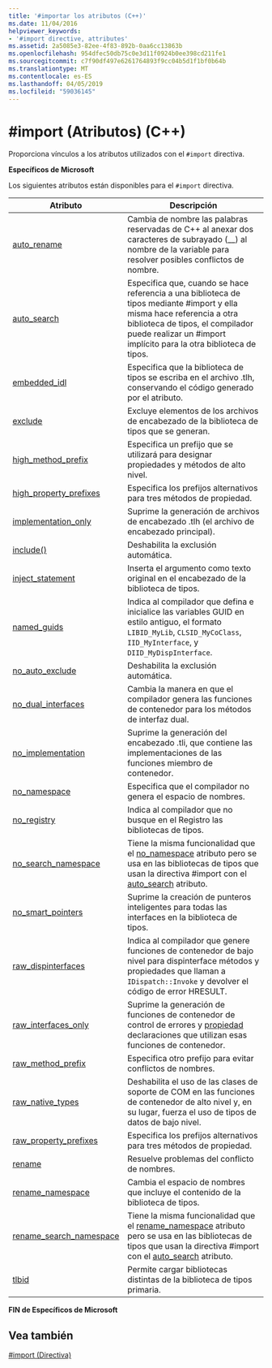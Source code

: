 ```yaml
---
title: '#importar los atributos (C++)'
ms.date: 11/04/2016
helpviewer_keywords:
- '#import directive, attributes'
ms.assetid: 2a5085e3-82ee-4f83-892b-0aa6cc13863b
ms.openlocfilehash: 954dfec50db75c0e3d11f0924b0ee398cd211fe1
ms.sourcegitcommit: c7f90df497e6261764893f9cc04b5d1f1bf0b64b
ms.translationtype: MT
ms.contentlocale: es-ES
ms.lasthandoff: 04/05/2019
ms.locfileid: "59036145"
---
```

# <a name="import-attributes-c"></a>#import (Atributos) (C++)
Proporciona vínculos a los atributos utilizados con el `#import` directiva.

**Específicos de Microsoft**

Los siguientes atributos están disponibles para el `#import` directiva.

|Atributo|Descripción|
|---------------|-----------------|
|[auto_rename](../preprocessor/auto-rename.md)|Cambia de nombre las palabras reservadas de C++ al anexar dos caracteres de subrayado (__) al nombre de la variable para resolver posibles conflictos de nombre.|
|[auto_search](../preprocessor/auto-search.md)|Especifica que, cuando se hace referencia a una biblioteca de tipos mediante #import y ella misma hace referencia a otra biblioteca de tipos, el compilador puede realizar un #import implícito para la otra biblioteca de tipos.|
|[embedded_idl](../preprocessor/embedded-idl.md)|Especifica que la biblioteca de tipos se escriba en el archivo .tlh, conservando el código generado por el atributo.|
|[exclude](../preprocessor/exclude-hash-import.md)|Excluye elementos de los archivos de encabezado de la biblioteca de tipos que se generan.|
|[high_method_prefix](../preprocessor/high-method-prefix.md)|Especifica un prefijo que se utilizará para designar propiedades y métodos de alto nivel.|
|[high_property_prefixes](../preprocessor/high-property-prefixes.md)|Especifica los prefijos alternativos para tres métodos de propiedad.|
|[implementation_only](../preprocessor/implementation-only.md)|Suprime la generación de archivos de encabezado .tlh (el archivo de encabezado principal).|
|[include()](../preprocessor/include-parens.md)|Deshabilita la exclusión automática.|
|[inject_statement](../preprocessor/inject-statement.md)|Inserta el argumento como texto original en el encabezado de la biblioteca de tipos.|
|[named_guids](../preprocessor/named-guids.md)|Indica al compilador que defina e inicialice las variables GUID en estilo antiguo, el formato `LIBID_MyLib`, `CLSID_MyCoClass`, `IID_MyInterface`, y `DIID_MyDispInterface`.|
|[no_auto_exclude](../preprocessor/no-auto-exclude.md)|Deshabilita la exclusión automática.|
|[no_dual_interfaces](../preprocessor/no-dual-interfaces.md)|Cambia la manera en que el compilador genera las funciones de contenedor para los métodos de interfaz dual.|
|[no_implementation](../preprocessor/no-implementation.md)|Suprime la generación del encabezado .tli, que contiene las implementaciones de las funciones miembro de contenedor.|
|[no_namespace](../preprocessor/no-namespace.md)|Especifica que el compilador no genera el espacio de nombres.|
|[no_registry](../preprocessor/no-registry.md)|Indica al compilador que no busque en el Registro las bibliotecas de tipos.|
|[no_search_namespace](../preprocessor/no-search-namespace.md)|Tiene la misma funcionalidad que el [no_namespace](../preprocessor/no-namespace.md) atributo pero se usa en las bibliotecas de tipos que usan la directiva #import con el [auto_search](../preprocessor/auto-search.md) atributo.|
|[no_smart_pointers](../preprocessor/no-smart-pointers.md)|Suprime la creación de punteros inteligentes para todas las interfaces en la biblioteca de tipos.|
|[raw_dispinterfaces](../preprocessor/raw-dispinterfaces.md)|Indica al compilador que genere funciones de contenedor de bajo nivel para dispinterface métodos y propiedades que llaman a `IDispatch::Invoke` y devolver el código de error HRESULT.|
|[raw_interfaces_only](../preprocessor/raw-interfaces-only.md)|Suprime la generación de funciones de contenedor de control de errores y [propiedad](../cpp/property-cpp.md) declaraciones que utilizan esas funciones de contenedor.|
|[raw_method_prefix](../preprocessor/raw-method-prefix.md)|Especifica otro prefijo para evitar conflictos de nombres.|
|[raw_native_types](../preprocessor/raw-native-types.md)|Deshabilita el uso de las clases de soporte de COM en las funciones de contenedor de alto nivel y, en su lugar, fuerza el uso de tipos de datos de bajo nivel.|
|[raw_property_prefixes](../preprocessor/raw-property-prefixes.md)|Especifica los prefijos alternativos para tres métodos de propiedad.|
|[rename](../preprocessor/rename-hash-import.md)|Resuelve problemas del conflicto de nombres.|
|[rename_namespace](../preprocessor/rename-namespace.md)|Cambia el espacio de nombres que incluye el contenido de la biblioteca de tipos.|
|[rename_search_namespace](../preprocessor/rename-search-namespace.md)|Tiene la misma funcionalidad que el [rename_namespace](../preprocessor/rename-namespace.md) atributo pero se usa en las bibliotecas de tipos que usan la directiva #import con el [auto_search](../preprocessor/auto-search.md) atributo.|
|[tlbid](../preprocessor/tlbid.md)|Permite cargar bibliotecas distintas de la biblioteca de tipos primaria.|

**FIN de Específicos de Microsoft**

## <a name="see-also"></a>Vea también

[#import (Directiva)](../preprocessor/hash-import-directive-cpp.md)